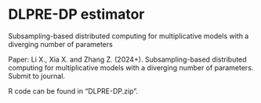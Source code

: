 # DLPRE-DP estimator

Subsampling-based distributed computing for multiplicative models with a diverging number of parameters

Paper: Li X., Xia X. and Zhang Z. (2024+). Subsampling-based distributed computing for multiplicative models with a diverging number of parameters. Submit to journal.


R code can be found in “DLPRE-DP.zip”.
